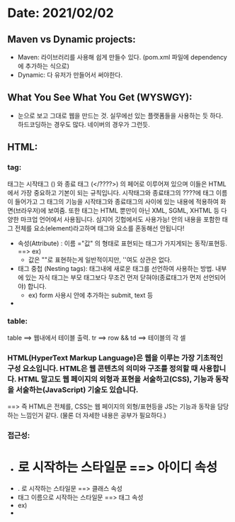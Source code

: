 # Date: 2021/02/02
## Maven vs Dynamic projects:  
  * Maven: 라이브러리를 사용해 쉽게 만들수 있다. (pom.xml 파일에 dependency에 추가하는 식으로)  
  * Dynamic: 다 유저가 만들어서 써야한다.  
  
## What You See What You Get (WYSWGY):  
  * 눈으로 보고 그대로 웹을 만드는 것. 실무에선 있는 플랫폼들을 사용하는 듯 하다. 하드코딩하는 경우도 많다. 네이버의 경우가 그런듯.

## HTML:  
### tag:  
태그는 시작태그 (<???>) 와 종료 태그 (</????>) 의 페어로 이루어져 있으며 이들은 HTML에서 가장 중요하고 기본이 되는 규칙입니다.  시작태그와 종료태그의 ????에 태그 이름이 들어가고 그 태그의 기능을 시작태그와 종료태그의 사이에 있는 내용에 적용하여 화면(브라우저)에 보여줌. 또한 태그는 HTML 뿐만이 아닌 XML, SGML, XHTML 등 다양한 마크업 언어에서 사용됩니다. 심지어 깃헙에서도 사용가능! 안의 내용을 포함한 태그 전체를 요소(element)라고하며 태그와 요소를 혼동해선 안됩니다!  

 * 속성(Attribute) : 이름 ="값" 의 형태로 표현되는 태그가 가지게되는 동작/표현등. ==> ex) <!-- id="name" -->   
 	* 값은 ""로 표현하는게 일반적이지만, ''여도 상관은 없다.  
 * 태그 중첩 (Nesting tags): 태그내에 새로운 태그를 선언하여 사용하는 방법. 내부에 있는 자식 태그는 부모 태그보다 무조건 먼저 닫혀야(종료태그가 먼저 선언되어야) 합니다.  
 	* ex) form 사용시 안에 추가하는 submit, text 등  
 * 

### table:  
table ==> 웹내에서 테이블 출력. tr ==> row && td ==> 테이블의 각 셀  

### HTML(HyperText Markup Language)은 웹을 이루는 가장 기초적인 구성 요소입니다. HTML은 웹 콘텐츠의 의미와 구조를 정의할 때 사용합니다. HTML 말고도 웹 페이지의 외형과 표현을 서술하고(CSS), 기능과 동작을 서술하는(JavaScript) 기술도 있습니다.
 ==> 즉 HTML은 전체를, CSS는 웹 페이지의 외형/표현등을 JS는 기능과 동작을 담당하는 느낌인거 같다. (물론 더 자세한 내용은 공부가 필요하다.)

### 접근성:  
  * # 로 시작하는 스타일문 ==> 아이디 속성
  * . 로 시작하는 스타일문 ==> 클래스 속성
  * 태그 이름으로 시작하는 스타일문 ==> 태그 속성
  * ex) 
  * <!-- table, td {/*border-collapse : collapse;*/}  
  * #c3 {background-color: black;}  
  .a1 {  
	background-color: orange;
}-->

### HTML에서의 CSS 스타일 활용:   
CSS에서는 : 를 이용해 대입을 하지만 HTML에서는 = 를 이용해 대입을 한다. 하지만 HTML에서 CSS의 스타일을 사용할수 있다. 
